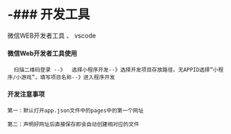 # -### 开发工具

微信WEB开发者工具    、 vscode

#### 微信Web开发者工具使用

`  扫描二维码登录 --》  选择小程序开发--》选择开发项目存放路径，无APPID选择“小程序/小游戏”，填写项目名称--》进入程序开发`

#### 开发注意事项

`第一：默认打开app.json文件中的pages中的第一个网址`

`第二：声明好网址后直接保存即会自动创建相对应的文件`
